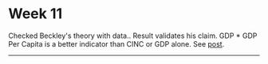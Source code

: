 # Week 11

Checked Beckley's theory with data.. Result validates his claim. GDP *
GDP Per Capita is a better indicator than CINC or GDP alone. See
[post](../../2021/03/power-of-nations-beckley-code.md).

---

